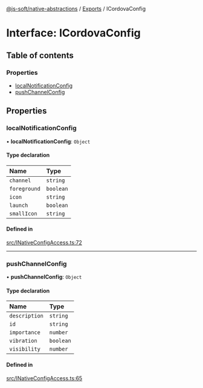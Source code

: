 [@js-soft/native-abstractions](../README.md) / [Exports](../modules.md) / ICordovaConfig

# Interface: ICordovaConfig

## Table of contents

### Properties

- [localNotificationConfig](ICordovaConfig.md#localnotificationconfig)
- [pushChannelConfig](ICordovaConfig.md#pushchannelconfig)

## Properties

### localNotificationConfig

• **localNotificationConfig**: `Object`

#### Type declaration

| Name | Type |
| :------ | :------ |
| `channel` | `string` |
| `foreground` | `boolean` |
| `icon` | `string` |
| `launch` | `boolean` |
| `smallIcon` | `string` |

#### Defined in

[src/INativeConfigAccess.ts:72](https://github.com/js-soft/ts-native-access/blob/6589b22/packages/abstractions/src/INativeConfigAccess.ts#L72)

___

### pushChannelConfig

• **pushChannelConfig**: `Object`

#### Type declaration

| Name | Type |
| :------ | :------ |
| `description` | `string` |
| `id` | `string` |
| `importance` | `number` |
| `vibration` | `boolean` |
| `visibility` | `number` |

#### Defined in

[src/INativeConfigAccess.ts:65](https://github.com/js-soft/ts-native-access/blob/6589b22/packages/abstractions/src/INativeConfigAccess.ts#L65)
